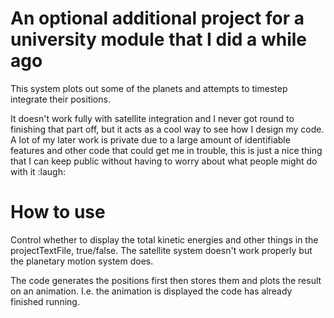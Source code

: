 # An optional additional project for a university module that I did a while ago
This system plots out some of the planets and attempts to timestep integrate their positions.

It doesn't work fully with satellite integration and I never got round to finishing that part off, but it acts as a cool way to see how I design my code. A lot of my later work is private due to a large amount of identifiable features and other code that could get me in trouble, this is just a nice thing that I can keep public without having to worry about what people might do with it :laugh:

# How to use
Control whether to display the total kinetic energies and other things in the projectTextFile, true/false. The satellite system doesn't work properly but the planetary motion system does.

The code generates the positions first then stores them and plots the result on an animation. I.e. the animation is displayed the code has already finished running.
